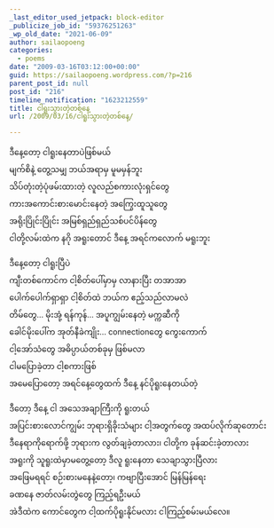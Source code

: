 ```yaml
---
_last_editor_used_jetpack: block-editor
_publicize_job_id: "59376251263"
_wp_old_date: "2021-06-09"
author: sailaopoeng
categories:
  - poems
date: "2009-03-16T03:12:00+00:00"
guid: https://sailaopoeng.wordpress.com/?p=216
parent_post_id: null
post_id: "216"
timeline_notification: "1623212559"
title: ငါရူးသွားတဲ့တစ်နေ့
url: /2009/03/16/ငါရူးသွားတဲ့တစ်နေ့/

---
```

ဒီနေ့တော့ ငါရူးနေတာပဲဖြစ်မယ်  
မျက်စိနဲ့ တွေ့သမျှ ဘယ်အရာမှ မူမမှန်ဘူး  
သိပ်တုံးတဲ့ပုံဖမ်းထားတဲ့ လူလည်စကားလုံးရှင်တွေ  
ကားအကောင်းစားမောင်းနေတဲ့ အကြွေးထူသူတွေ  
အရိုးပြိုင်းပြိုင်း အမြစ်ရှည်ရှည်သစ်ပင်ပိန်တွေ  
ငါတို့လမ်းထဲက နဂို အရူးတောင် ဒီနေ့ အရင်ကလောက် မရူးဘူး

ဒီနေ့တော့ ငါရူးပြီပဲ  
ကျီးတစ်ကောင်က ငါ့စိတ်ပေါ်မှာမှ လာနားပြီး တအာအာ  
ပေါက်ပေါက်ရှာရှာ ငါ့စိတ်ထဲ ဘယ်က ဧည့်သည်လာမလဲ  
တိမ်တွေ… မိုးအုံ့ ရန်ကုန်… အပူကျွမ်းနေတဲ့ မက္ကဆီကို  
ခေါင်မိုးပေါ်က အုတ်နီခဲကျိုး… connectionတွေ ကွေးကောက်  
ငါ့အော်သံတွေ အဓိပ္ပာယ်တစ်ခုမှ ဖြစ်မလာ  
ငါမပြောခဲ့တာ ငါ့စကားဖြစ်  
အမေပြောတော့ အရင်နေ့တွေထက် ဒီနေ့ နင်ပိုရူးနေတယ်တဲ့

ဒီတော့ ဒီနေ့ ငါ အသေအချာကြီးကို ရူးတယ်  
အပြင်းစားလောင်ကျွမ်း ဘုရားရှိခိုးသံများ ငါ့အတွက်တွေ အထပ်လိုက်ဆုတောင်း  
ဒီနေရာကိုရောက်ဖို့ ဘုရားက လွတ်ချခဲ့တာလား၊ ငါတို့က ခုန်ဆင်းခဲ့တာလား  
အရူးကို သူရူးထဲမှာမတွေ့တော့ ဒီလူ ရူးနေတာ သေချာသွားပြီလား  
အဖြေမရရင် စဉ်းစားမနေနဲ့တော့၊ ကဗျာပြီးအောင် မြန်မြန်ရေး  
ခဏနေ ဇာတ်လမ်းတွဲတွေ ကြည့်ရဦးမယ်  
အဲဒီထဲက ကောင်တွေက ငါ့ထက်ပိုရူးနိုင်မလား ငါကြည့်စမ်းမယ်လေ။
